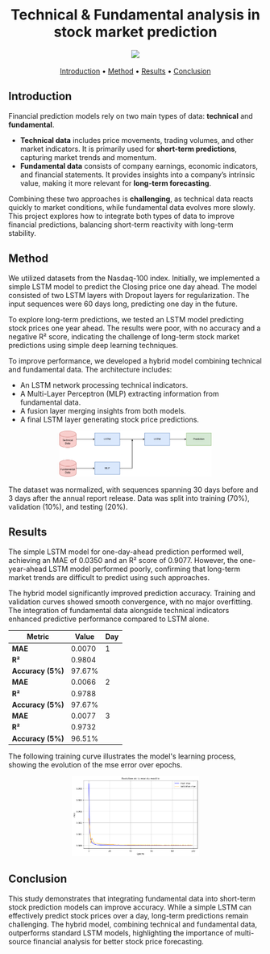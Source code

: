 <h1 align="center">Technical & Fundamental analysis in stock market prediction</h1>

<p align="center">
  <img src="Images/Logo_CentraleSupélec.png" width="30%" />
</p>

<div align="center">
    <a href="#introduction">Introduction</a> •
    <a href="#method">Method</a> •
    <a href="#results">Results</a> •
    <a href="#conclusion">Conclusion</a>
</div>


## Introduction
Financial prediction models rely on two main types of data: **technical** and **fundamental**.  

- **Technical data** includes price movements, trading volumes, and other market indicators. It is primarily used for **short-term predictions**, capturing market trends and momentum.  
- **Fundamental data** consists of company earnings, economic indicators, and financial statements. It provides insights into a company’s intrinsic value, making it more relevant for **long-term forecasting**.  

Combining these two approaches is **challenging**, as technical data reacts quickly to market conditions, while fundamental data evolves more slowly. This project explores how to integrate both types of data to improve financial predictions, balancing short-term reactivity with long-term stability.  

## Method
We utilized datasets from the Nasdaq-100 index. Initially, we implemented a simple LSTM model to predict the Closing price one day ahead. The model consisted of two LSTM layers with Dropout layers for regularization. The input sequences were 60 days long, predicting one day in the future.

To explore long-term predictions, we tested an LSTM model predicting stock prices one year ahead. The results were poor, with no accuracy and a negative R² score, indicating the challenge of long-term stock market predictions using simple deep learning techniques.

To improve performance, we developed a hybrid model combining technical and fundamental data. The architecture includes:
- An LSTM network processing technical indicators.
- A Multi-Layer Perceptron (MLP) extracting information from fundamental data.
- A fusion layer merging insights from both models.
- A final LSTM layer generating stock price predictions.

<p align="center">
  <img src="Images/Architecture_model.png" width="60%" />
</p>

The dataset was normalized, with sequences spanning 30 days before and 3 days after the annual report release. Data was split into training (70%), validation (10%), and testing (20%).

## Results
The simple LSTM model for one-day-ahead prediction performed well, achieving an MAE of 0.0350 and an R² score of 0.9077. However, the one-year-ahead LSTM model performed poorly, confirming that long-term market trends are difficult to predict using such approaches.

The hybrid model significantly improved prediction accuracy. Training and validation curves showed smooth convergence, with no major overfitting. The integration of fundamental data alongside technical indicators enhanced predictive performance compared to LSTM alone.

| Metric           | Value  | Day |
|-----------------|--------|-----|
| **MAE**         | 0.0070 | 1   |
| **R²**          | 0.9804 |     |
| **Accuracy (5%)** | 97.67% |     |
| **MAE**         | 0.0066 | 2   |
| **R²**          | 0.9788 |     |
| **Accuracy (5%)** | 97.67% |     |
| **MAE**         | 0.0077 | 3   |
| **R²**          | 0.9732 |     |
| **Accuracy (5%)** | 96.51% |     |

The following training curve illustrates the model's learning process, showing the evolution of the mse error over epochs.
<p align="center">
  <img src="Images/training_curve.png" width="50%" />
</p>


## Conclusion
This study demonstrates that integrating fundamental data into short-term stock prediction models can improve accuracy. While a simple LSTM can effectively predict stock prices over a day, long-term predictions remain challenging. The hybrid model, combining technical and fundamental data, outperforms standard LSTM models, highlighting the importance of multi-source financial analysis for better stock price forecasting.